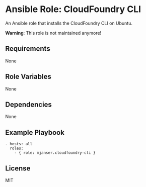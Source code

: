 # Ansible Role: CloudFoundry CLI

An Ansible role that installs the CloudFoundry CLI on Ubuntu.

**Warning**: This role is not maintained anymore!

## Requirements

None

## Role Variables

None

## Dependencies

None

## Example Playbook

    - hosts: all
      roles:
        - { role: mjanser.cloudfoundry-cli }

## License

MIT

